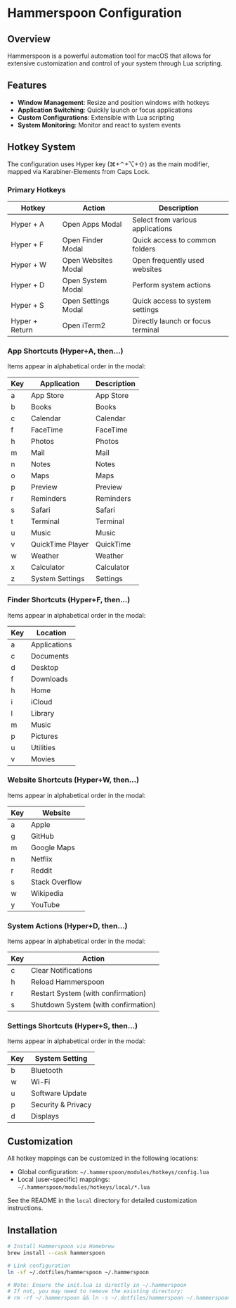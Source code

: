 # Hammerspoon Configuration

## Overview

Hammerspoon is a powerful automation tool for macOS that allows for extensive customization and control of your system through Lua scripting.

## Features

- **Window Management**: Resize and position windows with hotkeys
- **Application Switching**: Quickly launch or focus applications
- **Custom Configurations**: Extensible with Lua scripting
- **System Monitoring**: Monitor and react to system events

## Hotkey System

The configuration uses Hyper key (⌘+⌃+⌥+⇧) as the main modifier, mapped via Karabiner-Elements from Caps Lock.

### Primary Hotkeys

| Hotkey | Action | Description |
|--------|--------|-------------|
| Hyper + A | Open Apps Modal | Select from various applications |
| Hyper + F | Open Finder Modal | Quick access to common folders |
| Hyper + W | Open Websites Modal | Open frequently used websites |
| Hyper + D | Open System Modal | Perform system actions |
| Hyper + S | Open Settings Modal | Quick access to system settings |
| Hyper + Return | Open iTerm2 | Directly launch or focus terminal |

### App Shortcuts (Hyper+A, then...)

Items appear in alphabetical order in the modal:

| Key | Application | Description |
|-----|-------------|-------------|
| a   | App Store   | App Store   |
| b   | Books       | Books       |
| c   | Calendar    | Calendar    |
| f   | FaceTime    | FaceTime    |
| h   | Photos      | Photos      |
| m   | Mail        | Mail        |
| n   | Notes       | Notes       |
| o   | Maps        | Maps        |
| p   | Preview     | Preview     |
| r   | Reminders   | Reminders   |
| s   | Safari      | Safari      |
| t   | Terminal    | Terminal    |
| u   | Music       | Music       |
| v   | QuickTime Player | QuickTime |
| w   | Weather     | Weather     |
| x   | Calculator  | Calculator  |
| z   | System Settings | Settings |

### Finder Shortcuts (Hyper+F, then...)

Items appear in alphabetical order in the modal:

| Key | Location |
|-----|----------|
| a | Applications |
| c | Documents |
| d | Desktop |
| f | Downloads |
| h | Home |
| i | iCloud |
| l | Library |
| m | Music |
| p | Pictures |
| u | Utilities |
| v | Movies |

### Website Shortcuts (Hyper+W, then...)

Items appear in alphabetical order in the modal:

| Key | Website |
|-----|---------|
| a | Apple |
| g | GitHub |
| m | Google Maps |
| n | Netflix |
| r | Reddit |
| s | Stack Overflow |
| w | Wikipedia |
| y | YouTube |

### System Actions (Hyper+D, then...)

Items appear in alphabetical order in the modal:

| Key | Action |
|-----|--------|
| c | Clear Notifications |
| h | Reload Hammerspoon |
| r | Restart System (with confirmation) |
| s | Shutdown System (with confirmation) |

### Settings Shortcuts (Hyper+S, then...)

Items appear in alphabetical order in the modal:

| Key | System Setting |
|-----|----------------|
| b | Bluetooth |
| w | Wi-Fi |
| u | Software Update |
| p | Security & Privacy |
| d | Displays |

## Customization

All hotkey mappings can be customized in the following locations:

- Global configuration: `~/.hammerspoon/modules/hotkeys/config.lua`
- Local (user-specific) mappings: `~/.hammerspoon/modules/hotkeys/local/*.lua`

See the README in the `local` directory for detailed customization instructions.

## Installation

```bash
# Install Hammerspoon via Homebrew
brew install --cask hammerspoon

# Link configuration
ln -sf ~/.dotfiles/hammerspoon ~/.hammerspoon

# Note: Ensure the init.lua is directly in ~/.hammerspoon
# If not, you may need to remove the existing directory:
# rm -rf ~/.hammerspoon && ln -s ~/.dotfiles/hammerspoon ~/.hammerspoon
```
